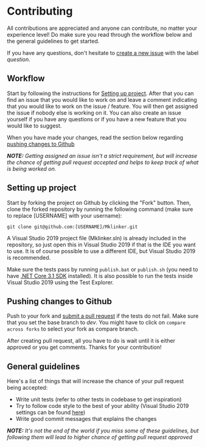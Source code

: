 # Contributing

All contributions are appreciated and anyone can contribute, no matter your experience level! Do make sure you read through the workflow below and the general guidelines to get started.  

If you have any questions, don't hesitate to [create a new issue](https://github.com/rubenchristoffer/Mklinker/issues/new) with the label _question_.

## Workflow
Start by following the instructions for [Setting up project](#settingup). After that you can find an issue that you would like to work on and leave a comment indicating that you would like to work on the issue / feature. You will then get assigned the issue if nobody else is working on it. You can also create an issue yourself if you have any questions or if you have a new feature that you would like to suggest.

When you have made your changes, read the section below regarding [pushing changes to Github](#push)

_**NOTE:** Getting assigned an issue isn't a strict requirement, but will increase the chance of getting pull request accepted and helps to keep track of what is being worked on._

## Setting up project <a name="settingup"></a>

Start by forking the project on Github by clicking the "Fork" button. Then, clone the forked repository by running the following command (make sure to replace [USERNAME] with your username):

    git clone git@github.com:[USERNAME]/Mklinker.git

A Visual Studio 2019 project file (Mklinker.sln) is already included in the repository, so just open this in Visual Studio 2019 if that is the IDE you want to use. It is of course possible to use a different IDE, but Visual Studio 2019 is recommended.

Make sure the tests pass by running `publish.bat` or `publish.sh` (you need to have [.NET Core 3.1 SDK](https://dotnet.microsoft.com/download/dotnet-core/3.1) installed). It is also possible to run the tests inside Visual Studio 2019 using the Test Explorer.

## Pushing changes to Github <a name="push"></a>
Push to your fork and [submit a pull request](https://github.com/rubenchristoffer/Mklinker/compare/dev...) if the tests do not fail. Make sure that you set the base branch to _dev_. You might have to click on `compare across forks` to select your fork as compare branch.

After creating pull request, all you have to do is wait until it is either approved or you get comments. Thanks for your contribution!

## General guidelines <a name="guidelines"></a>
Here's a list of things that will increase the chance of your pull request being accepted:

* Write unit tests (refer to other tests in codebase to get inspiration)
* Try to follow code style to the best of your ability (Visual Studio 2019 settings can be found [here](https://gist.github.com/rubenchristoffer/2613f1af2cd6c458c6593674b29bd81f))
* Write good commit messages that explains the changes

_**NOTE:** It's not the end of the world if you miss some of these guidelines, but following them will lead to higher chance of getting pull request approved_
